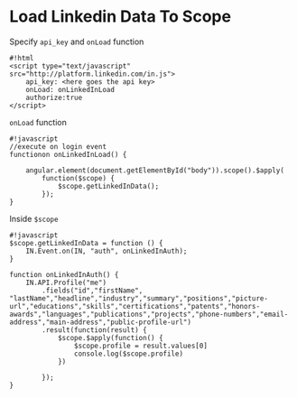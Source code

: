 Load Linkedin Data To Scope
===========================


Specify ``api_key`` and ``onLoad`` function

    #!html
    <script type="text/javascript" src="http://platform.linkedin.com/in.js">
        api_key: <here goes the api key>
        onLoad: onLinkedInLoad
        authorize:true
    </script>

``onLoad`` function

    #!javascript
    //execute on login event
    functionon onLinkedInLoad() {
        
        angular.element(document.getElementById("body")).scope().$apply(
            function($scope) {
                $scope.getLinkedInData();
            });
    }

Inside ``$scope``

    #!javascript
    $scope.getLinkedInData = function () {
        IN.Event.on(IN, "auth", onLinkedInAuth);
    }

    function onLinkedInAuth() {
        IN.API.Profile("me")
            .fields("id","firstName", "lastName","headline","industry","summary","positions","picture-url","educations","skills","certifications","patents","honors-awards","languages","publications","projects","phone-numbers","email-address","main-address","public-profile-url")
            .result(function(result) {
                $scope.$apply(function() {
                    $scope.profile = result.values[0]
                    console.log($scope.profile)
                })

            });
    }